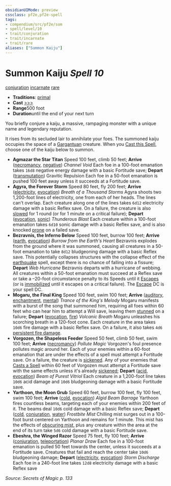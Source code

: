 ```yaml
---
obsidianUIMode: preview
cssclass: pf2e,pf2e-spell
tags:
- compendium/src/pf2e/som
- spell/level/10
- trait/conjuration
- trait/incarnate
- trait/rare
aliases: ["Summon Kaiju"]
---
```

# Summon Kaiju *Spell 10*   
[conjuration](../../rules/traits/conjuration.md)  [incarnate](../../rules/traits/incarnate-som.md)  [rare](../../rules/traits/rare.md)  

- **Traditions**: [primal](../../rules/traits/primal.md)
- **Cast** [>>>](../../rules/core-rulebook/chapter-9-playing-the-game.md#Actions "Three-Action") 
- **Range**500 foot
- **Duration**until the end of your next turn

You briefly conjure a kaiju, a massive, rampaging monster with a unique name and legendary reputation.

It rises from its secluded lair to annihilate your foes. The summoned kaiju occupies the space of a [Gargantuan](../../rules/traits/gargantuan-b1.md) creature. When you [Cast this Spell](../../rules/actions/cast-a-spell.md), choose one of the kaiju below to summon.

- **Agmazar the Star Titan** Speed 100 feet, climb 50 feet; **Arrive** ([necromancy](../../rules/traits/necromancy.md), [negative](../../rules/traits/negative.md)) _Channel Void_ Each foe in a 100-foot emanation takes `16d8` negative energy damage with a basic Fortitude save; **Depart** ([transmutation](../../rules/traits/transmutation.md)) Gravitic Repulsion Each foe in a 50-foot emanation is pushed 100 feet away unless it succeeds at a Fortitude save.
- **Agyra, the Forever Storm** Speed 80 feet, fly 200 feet; **Arrive** ([electricity](../../rules/traits/electricity.md), [evocation](../../rules/traits/evocation.md)) _Breath of a Thousand Storms_ Agyra shoots two 1,200-foot lines of electricity, one from each of her heads. The lines can't overlap. Each creature along one of the lines takes `6d12` electricity damage with a basic Reflex save. On a failure, the creature is also [slowed](../../rules/conditions.md#Slowed) for 1 round (or for 1 minute on a critical failure); **Depart** ([evocation](../../rules/traits/evocation.md), [sonic](../../rules/traits/sonic.md)) _Thunderous Blast_ Each creature within a 100-foot emanation takes `6d10` sonic damage with a basic Reflex save, and is also knocked [prone](../../rules/conditions.md#Prone) on a failed save.
- **Bezravnis, the Inferno Below** Speed 100 feet, burrow 100 feet; **Arrive** ([earth](../../rules/traits/earth.md), [evocation](../../rules/traits/evocation.md)) _Burrow from the Earth's Heart_ Bezravnis explodes from the ground where it was summoned, causing all creatures in a 50-foot emanation to take `8d12` bludgeoning damage with a basic Reflex save. This potentially collapses structures with the collapse effect of the [earthquake](earthquake.md) spell, except there is no chance of falling into a fissure; **Depart** _Web Hurricane_ Bezravnis departs with a hurricane of webbing. All creatures within a 50-foot emanation must succeed at a Reflex save or take a –20-foot circumstance penalty to its Speeds until it [Escapes](../../rules/actions/escape.md) (or is [immobilized](../../rules/conditions.md#Immobilized) until it escapes on a critical failure). The [Escape](../../rules/actions/escape.md) DC is your spell DC.
- **Mogaru, the Final King** Speed 100 feet, swim 100 feet; **Arrive** ([auditory](../../rules/traits/auditory.md), [enchantment](../../rules/traits/enchantment.md), [mental](../../rules/traits/mental.md)) _Trance of the King's Melody_ Mogaru manifests with a burst of the song that summoned him, requiring all foes within 60 feet who can hear him to attempt a Will save, leaving them [stunned](../../rules/conditions.md#Stunned) on a failure; **Depart** ([evocation](../../rules/traits/evocation.md), [fire](../../rules/traits/fire.md)) _Volcanic Breath_ Mogaru unleashes his scorching breath in a 120-foot cone. Each creature in the area takes `10d6` fire damage with a basic Reflex save. On a failure, it also takes `4d6` [persistent fire damage](../../rules/conditions.md#Persistent%20Damage).
- **Vorgozen, the Shapeless Feeder** Speed 50 feet, climb 50 feet, swim 100 feet; **Arrive** ([necromancy](../../rules/traits/necromancy.md)) _Pollute Magic_ Vorgozen's foul presence pollutes magic around her. Each of your enemies within a 60-foot emanation that are under the effects of a spell must attempt a Fortitude save. On a failure, the creature is [sickened](../../rules/conditions.md#Sickened). Any of your enemies that [Casts a Spell](../../rules/actions/cast-a-spell.md) within 60 feet of Vorgozen must attempt a Fortitude save with the same effects unless it's already [sickened](../../rules/conditions.md#Sickened); **Depart** ([acid](../../rules/traits/acid.md), [evocation](../../rules/traits/evocation.md)) _Beam of Purest Vitriol_ Each creature in a 1,200-foot line takes `10d6` acid damage and `10d6` bludgeoning damage with a basic Fortitude save.
- **Yarthoon, the Moon Grub** Speed 60 feet, burrow 100 feet, fly 100 feet, swim 100 feet; **Arrive** ([cold](../../rules/traits/cold.md), [evocation](../../rules/traits/evocation.md)) _Algid Beam Barrage_ Yarthoon fires countless beams, targeting each of your enemies within 200 feet of it. The beams deal `10d6` cold damage with a basic Reflex save; **Depart** ([cold](../../rules/traits/cold.md), [conjuration](../../rules/traits/conjuration.md), [water](../../rules/traits/water.md)) _Frostbite Mist_ Chilling mist surges out in a 100-foot burst centered on Yarthoon and remains for 1 minute. This mist has the effects of [obscuring mist](obscuring-mist.md), plus any creature within the area at the end of its turn take `5d6` cold damage with a basic Fortitude save.
- **Ebeshra, the Winged Razor** Speed 75 feet, fly 100 feet; **Arrive** ([conjuration](../../rules/traits/conjuration.md), [teleportation](../../rules/traits/teleportation.md)) _Planar Draw_ Each foe in a 100-foot emanation is pulled 50 feet towards the center, unless it succeeds at a Fortitude save. Creatures that fail and reach the center take `10d6` bludgeoning damage; **Depart** ([electricity](../../rules/traits/electricity.md), [evocation](../../rules/traits/evocation.md)) _Storm Discharge_ Each foe in a 240-foot line takes `12d8` electricity damage with a basic Reflex save

*Source: Secrets of Magic p. 133*